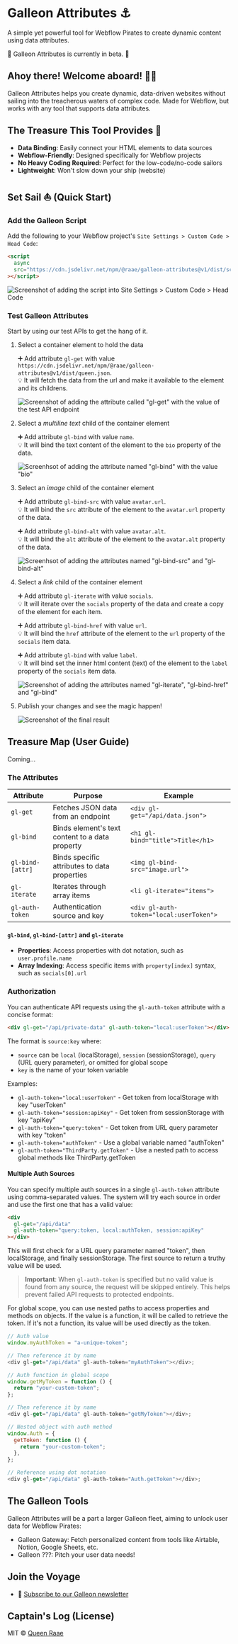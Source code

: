 # Galleon Attributes ⚓

A simple yet powerful tool for Webflow Pirates to create dynamic content using data attributes.

🚧 Galleon Attributes is currently in beta. 🚧

## Ahoy there! Welcome aboard! 🏴‍☠️

Galleon Attributes helps you create dynamic, data-driven websites without sailing into the treacherous waters of complex code. Made for Webflow, but works with any tool that supports data attributes.

## The Treasure This Tool Provides 💎

- **Data Binding**: Easily connect your HTML elements to data sources
- **Webflow-Friendly**: Designed specifically for Webflow projects
- **No Heavy Coding Required**: Perfect for the low-code/no-code sailors
- **Lightweight**: Won't slow down your ship (website)

## Set Sail ⛵ (Quick Start)

### Add the Galleon Script

Add the following to your Webflow project's `Site Settings > Custom Code > Head Code`:

```html
<script
  async
  src="https://cdn.jsdelivr.net/npm/@raae/galleon-attributes@v1/dist/script.js"
></script>
```

![Screenshot of adding the script into Site Settings > Custom Code > Head Code](assets/step-0.png)

### Test Galleon Attributes

Start by using our test APIs to get the hang of it.

1. Select a container element to hold the data

   ➕ Add attribute `gl-get` with value `https://cdn.jsdelivr.net/npm/@raae/galleon-attributes@v1/dist/queen.json`.\
   💡 It will fetch the data from the url and make it available to the element and its childrens.

   ![Screenshot of adding the attribute called "gl-get" with the value of the test API endpoint](assets/step-1.png)

2. Select a _multiline text_ child of the container element

   ➕ Add attribute `gl-bind` with value `name`.\
   💡 It will bind the text content of the element to the `bio` property of the data.

   ![Screenhsot of adding the attribute named "gl-bind" with the value "bio"](assets/step-2.png)

3. Select an _image_ child of the container element

   ➕ Add attribute `gl-bind-src` with value `avatar.url`.\
   💡 It will bind the `src` attribute of the element to the `avatar.url` property of the data.

   ➕ Add attribute `gl-bind-alt` with value `avatar.alt`.\
   💡 It will bind the `alt` attribute of the element to the `avatar.alt` property of the data.

   ![Screenhsot of adding the attributes named "gl-bind-src" and "gl-bind-alt"](assets/step-3.png)

4. Select a _link_ child of the container element

   ➕ Add attribute `gl-iterate` with value `socials`.\
   💡 It will iterate over the `socials` property of the data and create a copy of the element for each item.

   ➕ Add attribute `gl-bind-href` with value `url`.\
   💡 It will bind the `href` attribute of the element to the `url` property of the `socials` item data.

   ➕ Add attribute `gl-bind` with value `label`.\
   💡 It will bind set the inner html content (text) of the element to the `label` property of the `socials` item data.

   ![Screenshot of adding the attributes named "gl-iterate", "gl-bind-href" and "gl-bind"](assets/step-4.png)

5. Publish your changes and see the magic happen!

   ![Screenshot of the final result](assets/step-5.png)

## Treasure Map (User Guide)

Coming...

### The Attributes

| Attribute        | Purpose                                         | Example                                 |
| ---------------- | ----------------------------------------------- | --------------------------------------- |
| `gl-get`         | Fetches JSON data from an endpoint              | `<div gl-get="/api/data.json">`         |
| `gl-bind`        | Binds element's text content to a data property | `<h1 gl-bind="title">Title</h1>`        |
| `gl-bind-[attr]` | Binds specific attributes to data properties    | `<img gl-bind-src="image.url">`         |
| `gl-iterate`     | Iterates through array items                    | `<li gl-iterate="items">`               |
| `gl-auth-token`  | Authentication source and key                   | `<div gl-auth-token="local:userToken">` |

#### `gl-bind`, `gl-bind-[attr]` and `gl-iterate`

- **Properties**: Access properties with dot notation, such as `user.profile.name`
- **Array Indexing**: Access specific items with `property[index]` syntax, such as `socials[0].url`

### Authorization

You can authenticate API requests using the `gl-auth-token` attribute with a concise format:

```html
<div gl-get="/api/private-data" gl-auth-token="local:userToken"></div>
```

The format is `source:key` where:

- `source` can be `local` (localStorage), `session` (sessionStorage), `query` (URL query parameter), or omitted for global scope
- `key` is the name of your token variable

Examples:

- `gl-auth-token="local:userToken"` - Get token from localStorage with key "userToken"
- `gl-auth-token="session:apiKey"` - Get token from sessionStorage with key "apiKey"
- `gl-auth-token="query:token"` - Get token from URL query parameter with key "token"
- `gl-auth-token="authToken"` - Use a global variable named "authToken"
- `gl-auth-token="ThirdParty.getToken"` - Use a nested path to access global methods like ThirdParty.getToken

#### Multiple Auth Sources

You can specify multiple auth sources in a single `gl-auth-token` attribute using comma-separated values. The system will try each source in order and use the first one that has a valid value:

```html
<div
  gl-get="/api/data"
  gl-auth-token="query:token, local:authToken, session:apiKey"
></div>
```

This will first check for a URL query parameter named "token", then localStorage, and finally sessionStorage. The first source to return a truthy value will be used.

> **Important**: When `gl-auth-token` is specified but no valid value is found from any source, the request will be skipped entirely. This helps prevent failed API requests to protected endpoints.

For global scope, you can use nested paths to access properties and methods on objects. If the value is a function, it will be called to retrieve the token. If it's not a function, its value will be used directly as the token.

```javascript
// Auth value
window.myAuthToken = "a-unique-token";

// Then reference it by name
<div gl-get="/api/data" gl-auth-token="myAuthToken"></div>;
```

```javascript
// Auth function in global scope
window.getMyToken = function () {
  return "your-custom-token";
};

// Then reference it by name
<div gl-get="/api/data" gl-auth-token="getMyToken"></div>;
```

```javascript
// Nested object with auth method
window.Auth = {
  getToken: function () {
    return "your-custom-token";
  },
};

// Reference using dot notation
<div gl-get="/api/data" gl-auth-token="Auth.getToken"></div>;
```

## The Galleon Tools

Galleon Attributes will be a part a larger Galleon fleet, aiming to unlock user data for Webflow Pirates:

- Galleon Gateway: Fetch personalized content from tools like Airtable, Notion, Google Sheets, etc.
- Galleon ???: Pitch your user data needs!

## Join the Voyage

- 📰 [Subscribe to our Galleon newsletter](https://galleon.tools)

## Captain's Log (License)

MIT © [Queen Raae](https://github.com/queen-raae)
